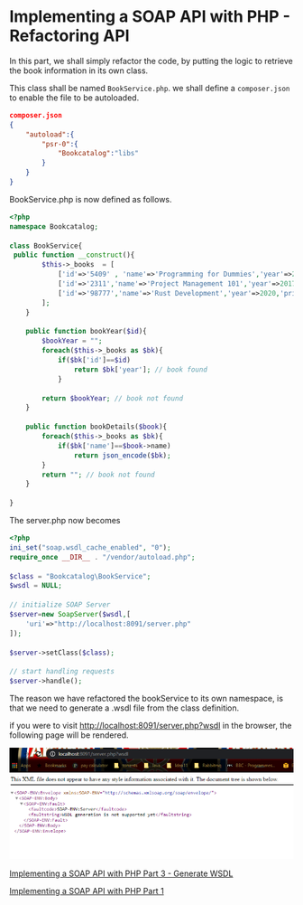 # Implementing a SOAP API with PHP - Refactoring API

In this part, we shall simply refactor the code, by putting the logic to retrieve the book information in its own class.

This class shall be named ```BookService.php```. we shall define a ```composer.json``` to enable the file to be autoloaded.

```json
composer.json
{
    "autoload":{
        "psr-0":{
            "Bookcatalog":"libs"
        }
    }
}
```

BookService.php is now defined as follows.

```php
<?php
namespace Bookcatalog;

class BookService{
 public function __construct(){
        $this->_books  = [
            ['id'=>'5409' , 'name'=>'Programming for Dummies','year'=>2011,'price'=>'12.09'],
            ['id'=>'2311','name'=>'Project Management 101','year'=>2017,'price'=>'20.09'],
            ['id'=>'98777','name'=>'Rust Development','year'=>2020,'price'=>'32.09'],
        ];
    }

    public function bookYear($id){  
        $bookYear = "";
        foreach($this->_books as $bk){
            if($bk['id']==$id)
                return $bk['year']; // book found
            }

        return $bookYear; // book not found
    }

    public function bookDetails($book){  
        foreach($this->_books as $bk){
            if($bk['name']==$book->name)
                return json_encode($bk);
        }
        return ""; // book not found
    }

}
```

The server.php now becomes

```php
<?php
ini_set("soap.wsdl_cache_enabled", "0");
require_once __DIR__ . "/vendor/autoload.php";

$class = "Bookcatalog\BookService";
$wsdl = NULL;

// initialize SOAP Server
$server=new SoapServer($wsdl,[
    'uri'=>"http://localhost:8091/server.php"
]);

$server->setClass($class);

// start handling requests
$server->handle();
```

The reason we have refactored the bookService to its own namespace, is that we need to generate a .wsdl file from the class definition.

if you were to visit <http://localhost:8091/server.php?wsdl> in the browser, the following page will be rendered.

![alt text](images/no-wsdl.png "No Wsdl attached to the api.")

[Implementing a SOAP API with PHP Part 3 - Generate WSDL](Part3.md)

[Implementing a SOAP API with PHP Part 1](README.md)

